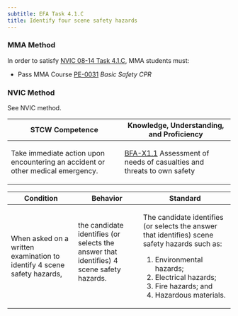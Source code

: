 ```yaml
---
subtitle: EFA Task 4.1.C 
title: Identify four scene safety hazards
---
```



### MMA Method

In order to satisfy  [NVIC 08-14  Task  4.1.C]({{site.baseurl}}/assets/images/nvic-08-14.pdf), MMA students must:

* Pass MMA Course [PE-0031]( {{site.baseurl}}/courses/PE-0031) *Basic Safety CPR*


### NVIC Method

<a onclick="togglevisibility('nvic_methods')" >See NVIC method.</a>

<div id='nvic_methods' class='hide'>

<table>
<thead>
<tr>
<th class='forty'> STCW Competence </th>
<th class='sixty'> Knowledge, Understanding, and Proficiency </th>
</tr>
</thead>




<tbody>
<tr><td markdown='1'>

Take immediate action upon encountering an accident or other medical emergency.

</td><td markdown='1'>

[BFA-X1.1](../../tables/613.html#BFA-X1.1) Assessment of needs of casualties and threats to own safety

</td></tr>


</tbody>
</table>


<table>
<thead>
<tr><th class='twenty'>  Condition </th><th class='twenty'> Behavior </th><th  class='sixty'>Standard </th></tr>
</thead>
<tbody >



<tr><td markdown='1'>

When asked on a written examination to identify 4 scene safety hazards,

</td><td markdown='1'>

the candidate identifies (or selects the answer that identifies) 4 scene safety hazards.

<br>

<div class="tooltip">
<span class="tooltiptext">
</span>
</div>


</td><td markdown='1'>

The candidate identifies (or selects the answer that identifies) scene safety hazards such as:
 
1.  Environmental hazards; 
2.  Electrical hazards; 
3.  Fire hazards; and 
4.  Hazardous materials.

</td></tr>
</tbody>
</table>
</div>
